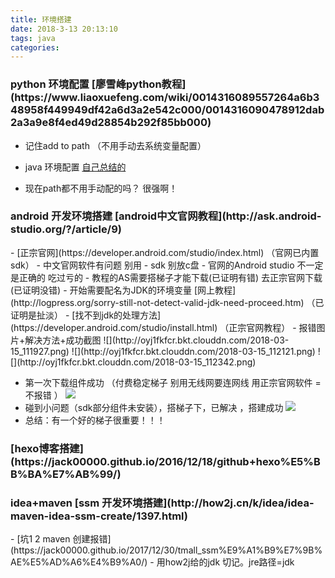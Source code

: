 ```yaml
---
title: 环境搭建
date: 2018-3-13 20:13:10
tags: java
categories:
---
```





<h3> python 环境配置 [廖雪峰python教程](https://www.liaoxuefeng.com/wiki/0014316089557264a6b348958f449949df42a6d3a2e542c000/0014316090478912dab2a3a9e8f4ed49d28854b292f85bb000)</h3>

- 记住add to path （不用手动去系统变量配置）

- java 环境配置 [自己总结的](https://jack00000.github.io/2018/03/05/java%E5%BC%80%E5%8F%91%E7%8E%AF%E5%A2%83%E6%90%AD%E5%BB%BA/)
- 现在path都不用手动配的吗？ 很强啊！

<h3>android 开发环境搭建 [android中文官网教程](http://ask.android-studio.org/?/article/9)</h3>
- [正宗官网](https://developer.android.com/studio/index.html) （官网已内置sdk）
- 中文官网软件有问题 别用
- sdk 别放c盘
- 官网的Android studio 不一定是正确的 吃过亏的
- 教程的AS需要搭梯子才能下载(已证明有错) 去正宗官网下载(已证明没错)   
- 开始需要配名为JDK的环境变量   [网上教程](http://logpress.org/sorry-still-not-detect-valid-jdk-need-proceed.htm) （已证明是扯淡）
- [找不到jdk的处理方法](https://developer.android.com/studio/install.html) （正宗官网教程）
- 报错图片+解决方法+成功截图
![](http://oyj1fkfcr.bkt.clouddn.com/2018-03-15_111927.png)
![](http://oyj1fkfcr.bkt.clouddn.com/2018-03-15_112121.png)
![](http://oyj1fkfcr.bkt.clouddn.com/2018-03-15_112342.png)

- 第一次下载组件成功  （付费稳定梯子 别用无线网要连网线 用正宗官网软件 =不报错 ）
![](http://oxz3x2njl.bkt.clouddn.com/2018-03-15_115716.png)
- 碰到小问题（sdk部分组件未安装），搭梯子下，已解决 ，搭建成功
![](http://oyj1fkfcr.bkt.clouddn.com/2018-03-15_121152.png)
- 总结：有一个好的梯子很重要！！！


<h3>[hexo博客搭建](https://jack00000.github.io/2016/12/18/github+hexo%E5%BB%BA%E7%AB%99/)</h3>

<h3>idea+maven [ssm 开发环境搭建](http://how2j.cn/k/idea/idea-maven-idea-ssm-create/1397.html)</h3>
- [坑1 2 maven 创建报错](https://jack00000.github.io/2017/12/30/tmall_ssm%E9%A1%B9%E7%9B%AE%E5%AD%A6%E4%B9%A0/)
- 用how2j给的jdk 切记。jre路径=jdk 
